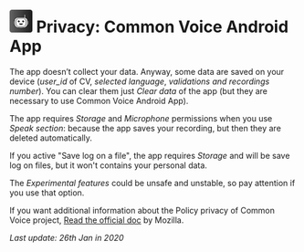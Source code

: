 

#  <img src="images/icon.png" width="40px" alt=""></img> Privacy: Common Voice Android App

The app doesn’t collect your data. Anyway, some data are saved on your device (*user_id* of CV, *selected language*, *validations and recordings number*). You can clear them just *Clear data* of the app (but they are necessary to use Common Voice Android App).

The app requires *Storage* and *Microphone* permissions when you use *Speak section*: because the app saves your recording, but then they are deleted automatically.

If you active "Save log on a file", the app requires *Storage* and will be save log on files, but it won't contains your personal data.

The *Experimental features* could be unsafe and unstable, so pay attention if you use that option.

If you want additional information about the Policy privacy of Common Voice project, [Read the official doc](https://voice.mozilla.org/en/privacy) by Mozilla.



*Last update: 26th Jan in 2020*